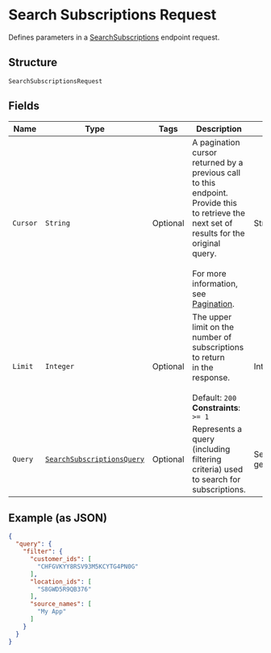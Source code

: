 
# Search Subscriptions Request

Defines parameters in a
[SearchSubscriptions](/doc/api/subscriptions.md#search-subscriptions) endpoint
request.

## Structure

`SearchSubscriptionsRequest`

## Fields

| Name | Type | Tags | Description | Getter |
|  --- | --- | --- | --- | --- |
| `Cursor` | `String` | Optional | A pagination cursor returned by a previous call to this endpoint.<br>Provide this to retrieve the next set of results for the original query.<br><br>For more information, see [Pagination](https://developer.squareup.com/docs/working-with-apis/pagination). | String getCursor() |
| `Limit` | `Integer` | Optional | The upper limit on the number of subscriptions to return<br>in the response.<br><br>Default: `200`<br>**Constraints**: `>= 1` | Integer getLimit() |
| `Query` | [`SearchSubscriptionsQuery`](/doc/models/search-subscriptions-query.md) | Optional | Represents a query (including filtering criteria) used to search for subscriptions. | SearchSubscriptionsQuery getQuery() |

## Example (as JSON)

```json
{
  "query": {
    "filter": {
      "customer_ids": [
        "CHFGVKYY8RSV93M5KCYTG4PN0G"
      ],
      "location_ids": [
        "S8GWD5R9QB376"
      ],
      "source_names": [
        "My App"
      ]
    }
  }
}
```

